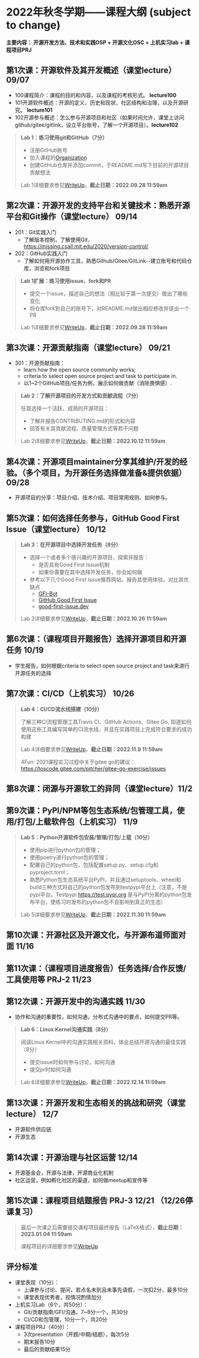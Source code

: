 
# 2022年秋冬学期——课程大纲 (subject to change)

**主要内容： 开源开发方法、技术和实践OSP + 开源文化OSC + 上机实习lab  + 课程项目PRJ**

## 第1次课：开源软件及其开发概述（课堂lecture）  09/07  

* 100课程简介：课程的目的和内容，以及课程的考核形式。  **lecture100**    
* 101开源软件概述：开源的定义、历史和现状、社区结构和治理，以及开源研究。 **lecture101**  
* 102开源参与概述：怎么参与开源项目和社区（如果时间允许，课堂上访问github/gitee/gitlink，设立平台账号，了解一个开源项目）。**lecture102** 

> **Lab 1：练习使用git和GitHub（7分）**
>  - 注册GitHub账号
>  - 加入课程的[Organization](https://github.com/OSS-Dev-Course-PKU)
>  - 创建GitHub仓库并添加commit，于README.md写下目前的开源项目贡献想法
> 
> Lab 1详细要求参见[WriteUp](Assignments/Lab1.md)，**截止日期：2022.09.28 11:59am**

## 第2次课：开源开发的支持平台和关键技术：熟悉开源平台和Git操作（课堂lecture） 09/14      
  
* 201：Git实践入门  
  - 了解版本控制，了解使用Git，https://missing.csail.mit.edu/2020/version-control/   
* 202：GitHub实践入门    
  - 了解如何用开源协作工具，熟悉Github/Gitee/GitLink--建立账号和代码仓库，浏览和fork项目

> **Lab 1扩展：练习使用issue、fork和PR**
>  - 提交一个issue，描述自己的想法（相比较于第一次提交）做出了哪些变化
>  - 将仓库fork到自己的账号下，对README.md做出相应修改并提出一个PR
>
> Lab 1详细要求参见[WriteUp](Assignments/Lab1.md)，**截止日期：2022.09.28 11:59am**

## 第3次课：开源贡献指南（课堂lecture） 09/21   

* 301：开源贡献指南：  
  - learn how the open source community works;    
  - criteria to select open source project and task to participate in.  
  - 以1~2个GitHub项目/任务为例，展示如何做贡献（消除畏惧感）.

> **Lab 2：了解开源项目的开发方式和贡献流程（7分）**
> 
> 任意选择一个活跃、成熟的开源项目：
> - 了解并报告CONTRIBUTING.md的形式和内容
> - 回答有关其贡献流程、质量管理方式等若干问题
>
> Lab 2详细要求参见[WriteUp](Assignments/Lab2.md)，**截止日期：2022.10.12 11:59am**

## 第4次课：开源项目maintainer分享其维护/开发的经验。（多个项目，为开源任务选择做准备&提供依据）  	 09/28

* 开源项目的分享：项目介绍、技术介绍、项目常用规则、如何参与。    

## 第5次课：如何选择任务参与，GitHub Good First Issue（课堂lecture）  10/12   

> **Lab 3：在开源项目中选择开发任务（8分）** 
> 
> - 选择一个或者多个感兴趣的开源项目，探索并报告：
>   * 是否具有Good First Issue机制
>   * 如果你需要在其中选择开发任务，你会如何做
> - 参考以下几个Good First Issue推荐网站，报告其使用体验，对比其优缺点
>   * [GFI-Bot](https://gfibot.io)
>   * [GitHub Good First Issue](https://github.com/topics/good-first-issue)
>   * [good-first-issue.dev](https://goodfirstissue.dev/)
> 
> Lab 3详细要求参见[WriteUp](Assignments/Lab3.md)，**截止日期：2022.10.26 11:59am**


## 第6次课：（课程项目开题报告）选择开源项目和开源任务  10/19

* 学生报告，如何根据criteria to select open source project and task来进行开源任务的选择

## 第7次课：CI/CD（上机实习） 10/26
 
> **Lab 4：CI/CD流水线搭建（10分）** 
> 
> 了解三种CI流程管理工具Travis CI、GitHub Actions、Gitee Go, 知道如何使用这些工具编写简单的CI流水线，并且在实践项目上完成符合要求的成功构建
>
> Lab 4详细要求参见[WriteUp](Assignments/Lab4.md)，**截止日期：2022.11.9 11:59am**
>
> 4Fun: 2021课程实习过程中关于gitee go的建议：https://toscode.gitee.com/pitcher/gitee-go-exercise/issues  


## 第8次课：闭源与开源软工的异同（课堂lecture）11/2



## 第9次课：PyPI/NPM等包生态系统/包管理工具，使用/打包/上载软件包（上机实习） 11/9

> **Lab 5：Python开源软件包安装/管理/打包/上载（10分）**
>
> - 使用pip进行python包的管理；
> - 使用poetry进行python包的管理；
> - 配置自己的python包，包括配置setup.py、setup.cfg和pyproject.toml；
> - 熟悉Python包生态系统平台PyPI，并且通过setuptools、wheel和build三种方式将自己的python包发布到testpypi平台上（注意，不是pypi平台。Testpypi https://test.pypi.org 是与PyPI分离的python包发布平台，使练习时发布的python包不会影响到真正的生态）
>
> Lab 5详细要求参见[WriteUp](Assignments/Lab5.md)，**截止日期：2022.11.30 11:59am**

## 第10次课：开源社区及开源文化，与开源布道师面对面 11/16



## 第11次课：（课程项目进度报告）任务选择/合作反馈/工具使用等 PRJ-2  11/23



## 第12次课：开源开发中的沟通实践 11/30   

* 协作和沟通的重要性，如何沟通，分布式沟通中的要点，如何提交PR等。

> **Lab 6：Linux Kernel沟通实践（8分）**
>
> 阅读Linux Kernel中的沟通实践相关资料，体会总结开源沟通的最佳实践（8分）
>
> - 提交issue时如何参与讨论，如何沟通
> - 提交pr时如何沟通
>
> Lab 6详细要求参见[WriteUp](Assignments/Lab6.md)，**截止日期：2022.12.14 11:59am**

## 第13次课：开源开发和生态相关的挑战和研究（课堂lecture） 12/7

* 开源软件供应链
* 开源生态

## 第14次课：开源治理与社区运营	  12/14  

* 开源基金会，开源与法律，开源商业化机制
* 社区运营，例如孵化社区的渠道，如何做meetup和宣传等

## 第15次课：课程项目结题报告 PRJ-3 12/21  （12/26停课复习）

> 最后一次课之后需要提交课程项目最终报告（LaTeX格式），**截止日期：2023.01.04 11:59am**
>
> 课程项目的详细要求参见[WriteUp](Assignments/Project.md)

## 评分标准

* 课堂表现（10分）：  
    - 上课参与讨论、提问，若点名未到且未事先请假，一次扣2分，最多10分
    - 课堂表现优秀者，视情况酌情加分  
*	上机实习Lab（6个，共50分）：  
    - Git/贡献指南/GFI/沟通，7~8分一个，共30分  
    - CI/CD和包管理，10分一个，共20分  
*	课程项目PRJ（40分）：  
    - 3次presentation（开题/中期/结题），每次5分  
    - 期末报告10分  
    - 最后的贡献结果15分  
